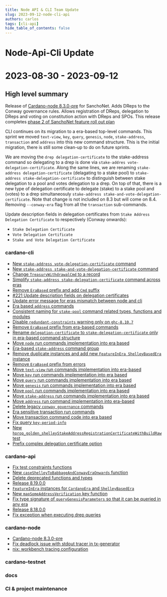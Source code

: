 ```yaml
---
title: Node API & CLI Team Update
slug: 2023-09-12-node-cli-api
authors: carlos
tags: [cli-api]
hide_table_of_contents: false
---
```


# Node-Api-Cli Update
# 2023-08-30 - 2023-09-12

## High level summary

Release of [Cardano-node 8.3.0-pre](https://github.com/input-output-hk/cardano-node/releases/tag/8.3.0-pre) for SanchoNet. Adds DReps to the Conway governance rules. Allows registration of DReps, delegation to DReps and voting on constitution action with DReps and SPOs.
This release completes [phase 2 of SanchoNet feature roll out plan](https://sancho.network/get-started#sanchonet-feature-rollout)

CLI continues on its migration to a era-based top-level commands. This sprint we moved `text-view`, `key`, `query`, `genesis`, `node`, `stake-address`, `transaction` and `address` into this new command structure. This is the initial migration, there is still some clean-up to do on future sprints.

We are moving the `drep delegation-certificate` to the stake-address command so delegating to a drep is done via  `stake-addres vote-delegation-certificate`. Along the same lines, we are renaming
`stake-address delegation-certificate` (delagating to a stake pool) to `stake-address stake-delegation-certificate` to distinguish between stake delegation to a pool and votes delegation to a drep. On top
of that, there is a new type of delegation certificate to delegate (stake) to a stake pool and (votes) to a drep simultaneosuly `stake-address stake-and-vote-delegation-certificate`. Note that change is not included on  8.3 but will come on 8.4.
Removing `--conway-era` flag from all the `transaction` sub-commands.

Update description fields in delegation certificates from `Stake Address Delegation Certificate` to respectively (Conway onwards):
  - `Stake Delegation Certificate`
  - `Vote Delegation Certificate`
  - `Stake and Vote Delegation Certificate`

### cardano-cli

- [New `stake-address vote-delegation-certificate` command](https://github.com/input-output-hk/cardano-cli/pull/261)
- [New `stake-address stake-and-vote-delegation-certificate` command](https://github.com/input-output-hk/cardano-cli/pull/257)
- [Change `TreasuryWithdrawalCmd` to a record](https://github.com/input-output-hk/cardano-cli/pull/260)
- [Simplify `stake-address stake-delegation-certificate` command across eras](https://github.com/input-output-hk/cardano-cli/pull/256)
- [Remove `EraBased` prefix and add `Cmd` suffix](https://github.com/input-output-hk/cardano-cli/pull/254)
- [#221 Update description fields on delegation certificates](https://github.com/input-output-hk/cardano-cli/pull/250)
- [Update error message for eras mismatch between node and cli](https://github.com/input-output-hk/cardano-cli/pull/249)
- [Era based `address` commands](https://github.com/input-output-hk/cardano-cli/pull/248)
- [Consistent naming for `stake-pool` command related types, functions and modules](https://github.com/input-output-hk/cardano-cli/pull/246)
- [Disable `redundant-constraints` warning only on `ghc-8.10.7`](https://github.com/input-output-hk/cardano-cli/pull/245)
- [Remove `EraBased` prefix from era-based commands](https://github.com/input-output-hk/cardano-cli/pull/244)
- [Rename `delegation-certificate` to `stake-delegation-certificate` only in era-based command structure](https://github.com/input-output-hk/cardano-cli/pull/243)
- [Move `node` run commands implementation into era based](https://github.com/input-output-hk/cardano-cli/pull/242)
- [Era-based `stake-address` command group](https://github.com/input-output-hk/cardano-cli/pull/241)
- [Remove duplicate instances and add new `FeatureInEra ShelleyBasedEra` instance](https://github.com/input-output-hk/cardano-cli/pull/240)
- [Remove `EraBased` prefix from errors](https://github.com/input-output-hk/cardano-cli/pull/239)
- [Move `text-view` run commands implementation into era-based](https://github.com/input-output-hk/cardano-cli/pull/238)
- [Move `key` run commands implementation into era based](https://github.com/input-output-hk/cardano-cli/pull/237)
- [Move `query` run commands implementation into era based](https://github.com/input-output-hk/cardano-cli/pull/236)
- [Move `genesis` run commands implementation into era based](https://github.com/input-output-hk/cardano-cli/pull/235)
- [Move `pool` run commands implementation into era based](https://github.com/input-output-hk/cardano-cli/pull/234)
- [Move `stake-address` run commands implementation into era based](https://github.com/input-output-hk/cardano-cli/pull/233)
- [Move `address` run command implementation into era-based](https://github.com/input-output-hk/cardano-cli/pull/232)
- [Delete legacy `conway governance` commands](https://github.com/input-output-hk/cardano-cli/pull/231)
- [Era sensitive transaction run commands](https://github.com/input-output-hk/cardano-cli/pull/230)
- [Move transaction command code into era based](https://github.com/input-output-hk/cardano-cli/pull/229)
- [Fix query `key-period-info`](https://github.com/input-output-hk/cardano-cli/pull/228)
- [New `hprop_golden_shelleyStakeAddressRegistrationCertificateWithBuildRaw` test](https://github.com/input-output-hk/cardano-cli/pull/227)
- [Prefix complex delegation certificate option](https://github.com/input-output-hk/cardano-cli/pull/225)

### cardano-api

- [Fix test constraints functions](https://github.com/input-output-hk/cardano-api/pull/233)
- [New `caseShelleyToBabbageAndConwayEraOnwards` function](https://github.com/input-output-hk/cardano-api/pull/231)
- [Delete deprecated functions and types](https://github.com/input-output-hk/cardano-api/pull/230)
- [Release 8.19.0.0](https://github.com/input-output-hk/cardano-api/pull/228)
- [`FeatureInEra` instances for `CardanoEra` and `ShelleyBasedEra`](https://github.com/input-output-hk/cardano-api/pull/226)
- [New `mapSomeAddressVerification` key function](https://github.com/input-output-hk/cardano-api/pull/225)
- [Fix type signature of `queryGenesisParameters` so that it can be queried in any era](https://github.com/input-output-hk/cardano-api/pull/224)
- [Release 8.18.0.0](https://github.com/input-output-hk/cardano-api/pull/222)
- [Fix exception when executing drep queries](https://github.com/input-output-hk/cardano-api/pull/221)

### cardano-node

- [Cardano-node 8.3.0-pre](https://github.com/input-output-hk/cardano-node/releases/tag/8.3.0-pre)
- [Fix deadlock issue with stdout tracer in tx-generator](https://github.com/input-output-hk/cardano-node/pull/5460)
- [nix: workbench tracing configuration](https://github.com/input-output-hk/cardano-node/pull/5453)

### cardano-testnet

### docs

### CI & project maintenance
